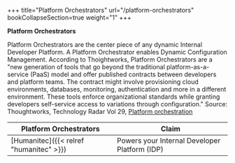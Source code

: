 +++
title="Platform Orchestrators"
url="/platform-orchestrators"
bookCollapseSection=true
weight="1"
+++

**Platform Orchestrators**

Platform Orchestrators are the center piece of any dynamic Internal Developer Platform.
A Platform Orchestrator enables Dynamic Configuration Management.
According to Thoightworks, Platform Orchestrators are a "new generation of tools that go beyond the traditional platform-as-a-service (PaaS) model and offer published contracts between developers and platform teams. The contract might involve provisioning cloud environments, databases, monitoring, authentication and more in a different environment. These tools enforce organizational standards while granting developers self-service access to variations through configuration."
Source: Thoughtworks, Technology Radar Vol 29, [Platform orchestration](https://www.thoughtworks.com/en-de/radar/techniques/platform-orchestration)

| **Platform Orchestrators**                    | **Claim**                                                                 |
| --------------------------------------------- | ------------------------------------------------------------------------- |
| [Humanitec]({{< relref "humanitec" >}})       | Powers your Internal Developer Platform (IDP)                             |




[def]: https://www.thoughtworks.com/en-de/radar/techniques/platform-orchestration